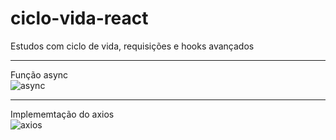 # ciclo-vida-react
Estudos com ciclo de vida, requisições e hooks avançados
<hr>

Função async <br/>
![async](https://user-images.githubusercontent.com/89535654/191538580-cd2eb79f-f82c-45da-a0c7-cad6f56514d4.png)

<hr>

Implememtação do axios <br/>
![axios](https://user-images.githubusercontent.com/89535654/191538198-07f0398e-96a7-4f96-9130-56a45a0d7550.png)

